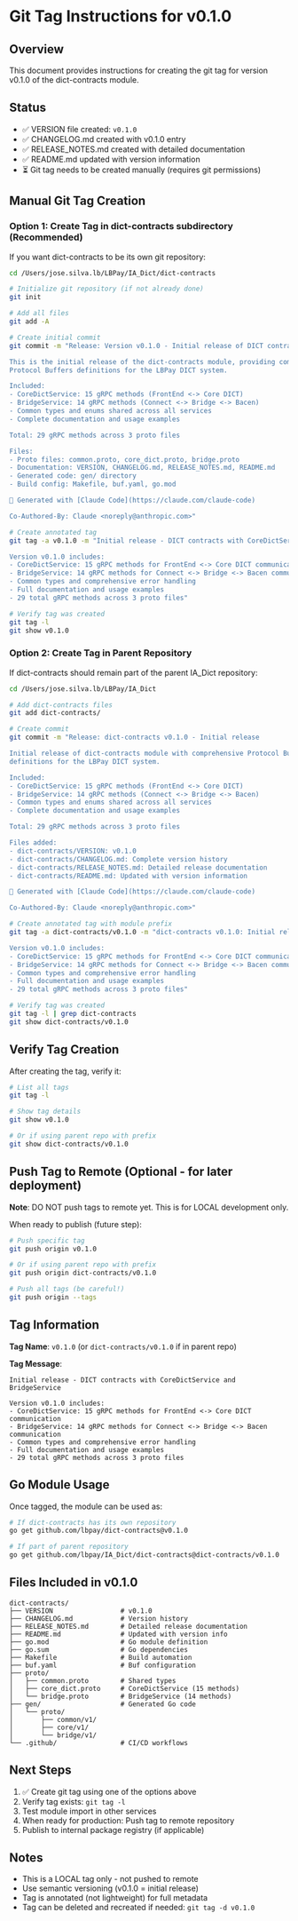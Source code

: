 # Git Tag Instructions for v0.1.0

## Overview

This document provides instructions for creating the git tag for version v0.1.0 of the dict-contracts module.

## Status

- ✅ VERSION file created: `v0.1.0`
- ✅ CHANGELOG.md created with v0.1.0 entry
- ✅ RELEASE_NOTES.md created with detailed documentation
- ✅ README.md updated with version information
- ⏳ Git tag needs to be created manually (requires git permissions)

## Manual Git Tag Creation

### Option 1: Create Tag in dict-contracts subdirectory (Recommended)

If you want dict-contracts to be its own git repository:

```bash
cd /Users/jose.silva.lb/LBPay/IA_Dict/dict-contracts

# Initialize git repository (if not already done)
git init

# Add all files
git add -A

# Create initial commit
git commit -m "Release: Version v0.1.0 - Initial release of DICT contracts

This is the initial release of the dict-contracts module, providing comprehensive
Protocol Buffers definitions for the LBPay DICT system.

Included:
- CoreDictService: 15 gRPC methods (FrontEnd <-> Core DICT)
- BridgeService: 14 gRPC methods (Connect <-> Bridge <-> Bacen)
- Common types and enums shared across all services
- Complete documentation and usage examples

Total: 29 gRPC methods across 3 proto files

Files:
- Proto files: common.proto, core_dict.proto, bridge.proto
- Documentation: VERSION, CHANGELOG.md, RELEASE_NOTES.md, README.md
- Generated code: gen/ directory
- Build config: Makefile, buf.yaml, go.mod

🤖 Generated with [Claude Code](https://claude.com/claude-code)

Co-Authored-By: Claude <noreply@anthropic.com>"

# Create annotated tag
git tag -a v0.1.0 -m "Initial release - DICT contracts with CoreDictService and BridgeService

Version v0.1.0 includes:
- CoreDictService: 15 gRPC methods for FrontEnd <-> Core DICT communication
- BridgeService: 14 gRPC methods for Connect <-> Bridge <-> Bacen communication
- Common types and comprehensive error handling
- Full documentation and usage examples
- 29 total gRPC methods across 3 proto files"

# Verify tag was created
git tag -l
git show v0.1.0
```

### Option 2: Create Tag in Parent Repository

If dict-contracts should remain part of the parent IA_Dict repository:

```bash
cd /Users/jose.silva.lb/LBPay/IA_Dict

# Add dict-contracts files
git add dict-contracts/

# Create commit
git commit -m "Release: dict-contracts v0.1.0 - Initial release

Initial release of dict-contracts module with comprehensive Protocol Buffers
definitions for the LBPay DICT system.

Included:
- CoreDictService: 15 gRPC methods (FrontEnd <-> Core DICT)
- BridgeService: 14 gRPC methods (Connect <-> Bridge <-> Bacen)
- Common types and enums shared across all services
- Complete documentation and usage examples

Total: 29 gRPC methods across 3 proto files

Files added:
- dict-contracts/VERSION: v0.1.0
- dict-contracts/CHANGELOG.md: Complete version history
- dict-contracts/RELEASE_NOTES.md: Detailed release documentation
- dict-contracts/README.md: Updated with version information

🤖 Generated with [Claude Code](https://claude.com/claude-code)

Co-Authored-By: Claude <noreply@anthropic.com>"

# Create annotated tag with module prefix
git tag -a dict-contracts/v0.1.0 -m "dict-contracts v0.1.0: Initial release

Version v0.1.0 includes:
- CoreDictService: 15 gRPC methods for FrontEnd <-> Core DICT communication
- BridgeService: 14 gRPC methods for Connect <-> Bridge <-> Bacen communication
- Common types and comprehensive error handling
- Full documentation and usage examples
- 29 total gRPC methods across 3 proto files"

# Verify tag was created
git tag -l | grep dict-contracts
git show dict-contracts/v0.1.0
```

## Verify Tag Creation

After creating the tag, verify it:

```bash
# List all tags
git tag -l

# Show tag details
git show v0.1.0

# Or if using parent repo with prefix
git show dict-contracts/v0.1.0
```

## Push Tag to Remote (Optional - for later deployment)

**Note**: DO NOT push tags to remote yet. This is for LOCAL development only.

When ready to publish (future step):

```bash
# Push specific tag
git push origin v0.1.0

# Or if using parent repo with prefix
git push origin dict-contracts/v0.1.0

# Push all tags (be careful!)
git push origin --tags
```

## Tag Information

**Tag Name**: `v0.1.0` (or `dict-contracts/v0.1.0` if in parent repo)

**Tag Message**:
```
Initial release - DICT contracts with CoreDictService and BridgeService

Version v0.1.0 includes:
- CoreDictService: 15 gRPC methods for FrontEnd <-> Core DICT communication
- BridgeService: 14 gRPC methods for Connect <-> Bridge <-> Bacen communication
- Common types and comprehensive error handling
- Full documentation and usage examples
- 29 total gRPC methods across 3 proto files
```

## Go Module Usage

Once tagged, the module can be used as:

```bash
# If dict-contracts has its own repository
go get github.com/lbpay/dict-contracts@v0.1.0

# If part of parent repository
go get github.com/lbpay/IA_Dict/dict-contracts@dict-contracts/v0.1.0
```

## Files Included in v0.1.0

```
dict-contracts/
├── VERSION                 # v0.1.0
├── CHANGELOG.md            # Version history
├── RELEASE_NOTES.md        # Detailed release documentation
├── README.md               # Updated with version info
├── go.mod                  # Go module definition
├── go.sum                  # Go dependencies
├── Makefile                # Build automation
├── buf.yaml                # Buf configuration
├── proto/
│   ├── common.proto        # Shared types
│   ├── core_dict.proto     # CoreDictService (15 methods)
│   └── bridge.proto        # BridgeService (14 methods)
├── gen/                    # Generated Go code
│   └── proto/
│       ├── common/v1/
│       ├── core/v1/
│       └── bridge/v1/
└── .github/                # CI/CD workflows
```

## Next Steps

1. ✅ Create git tag using one of the options above
2. Verify tag exists: `git tag -l`
3. Test module import in other services
4. When ready for production: Push tag to remote repository
5. Publish to internal package registry (if applicable)

## Notes

- This is a LOCAL tag only - not pushed to remote
- Use semantic versioning (v0.1.0 = initial release)
- Tag is annotated (not lightweight) for full metadata
- Tag can be deleted and recreated if needed: `git tag -d v0.1.0`
